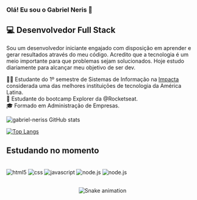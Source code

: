 ### Olá! Eu sou o Gabriel Neris 👋 

##  💻 Desenvolvedor Full Stack

Sou um desenvolvedor iniciante engajado  com disposição em aprender e gerar resultados através do meu código. Acredito que a tecnologia é um meio importante para que  problemas sejam solucionados. Hoje estudo diariamente para alcançar meu objetivo de ser dev. 



 🧑‍💻 Estudante do 1º semestre de Sistemas de Informação na  <a href="https://www.impacta.edu.br/sobre">Impacta</a>  considerada uma das melhores instituições de tecnologia da América Latina.<br/>
🚀 Estudante do bootcamp Explorer da @Rocketseat.<br/>
🎓 Formado em Administração de Empresas.<br/>


<div>

![gabriel-neriss GitHub stats](https://github-readme-stats.vercel.app/api?username=gabriel-neriss&layout=compact)

[![Top Langs](https://github-readme-stats.vercel.app/api/top-langs/?username=gabriel-neriss&layout=compact)](https://github.com/anuraghazra/github-readme-stats)

</div>


## Estudando no momento

<div style="display: inline_block"><br/>
  <img align="center" alt="html5" src="https://img.shields.io/badge/HTML5-E34F26?style=for-the-badge&logo=html5&logoColor=white" />
  <img align="center" alt="css" src="https://img.shields.io/badge/CSS3-1572B6?style=for-the-badge&logo=css3&logoColor=white" />
  <img align="center" alt="javascript" src="https://img.shields.io/badge/JavaScript-F7DF1E?style=for-the-badge&logo=javascript&logoColor=black" />
  <img align="center" alt="node.js" src= "https://img.shields.io/badge/Node.js-43853D?style=for-the-badge&logo=node.js&logoColor=white" />
  <img align="center" alt="node.js" src= "https://img.shields.io/badge/React-20232A?style=for-the-badge&logo=react&logoColor=61DAFB" />
         
</div><br/>

<div align="center">

![Snake animation](https://github.com/gabriel-neriss/gabriel-neriss/blob/output/github-contribution-grid-snake.svg)

</div>

